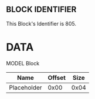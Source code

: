 ## BLOCK IDENTIFIER
This Block's Identifier is 805.
# DATA
MODEL Block

| Name | Offset | Size |
|--------|---------|------
| Placeholder | 0x00 | 0x04 |
